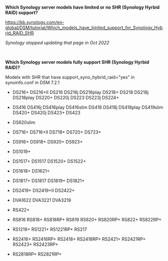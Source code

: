 **Which Synology server models have limited or no SHR (Synology Hyrbid RAID) support?**

https://kb.synology.com/en-global/DSM/tutorial/Which_models_have_limited_support_for_Synology_Hybrid_RAID_SHR

*Synology stopped updating that page in Oct 2022*

<br>

**Which Synology server models fully support SHR (Synology Hyrbid RAID)?**

Models with SHR that have support_syno_hybrid_raid="yes" in synoinfo.conf in DSM 7.2.1

- DS216+
DS216+II
DS216
DS216j
DS216play
DS218+
DS218
DS218j
DS218play
DS220+
DS220j
DS223
DS223j
DS224+

- DS416
DS416j
DS416play
DS416slim
DS418
DS418j
DS418play
DS419slim
DS420+
DS420j
DS423+
DS423

- DS620slim

- DS716+
DS716+II
DS718+
DS720+
DS723+

- DS916+
DS918+
DS920+
DS923+

- DS1019+

- DS1517+
DS1517
DS1520+
DS1522+

- DS1618+
DS1621+

- DS1817+
DS1817
DS1819+
DS1821+

- DS2419+
DS2419+II
DS2422+

- DVA1622
DVA3221
DVA3219

- RS422+

- RS816
RS818+
RS818RP+
RS819
RS820+
RS820RP+
RS822+
RS822RP+

- RS1219+
RS1221+
RS1221RP+
RS217

- RS2416+
RS2416RP+
RS2418+
RS2418RP+
RS2421+
RS2421RP+
RS2423+
RS2423RP+

- RS2818RP+
RS2821RP+
